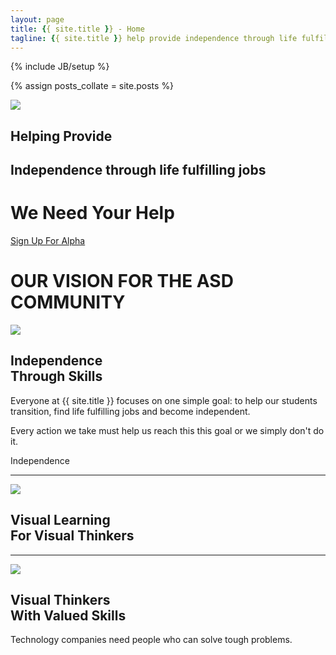 ```yaml
---
layout: page
title: {{ site.title }} - Home
tagline: {{ site.title }} help provide independence through life fulfilling jobs.
---
```

{% include JB/setup %}

{% assign posts_collate = site.posts %}

<div class="featurette cursor-pointer">
  <a class="cursor-pointer" onclick="$('#image-to-show').attr('src','../assets/img/mockup01_1644x1284.png');$('#image-popup').modal({ keyboard: true, show: true, backdrop: true});">
    <img class="featurette-image pull-right popup-image img-polaroid" src="../assets/img/mockup01_524x409.png"></img>
  </a>
  
<!--  <iframe class="featurette-video pull-right" src="http://player.vimeo.com/video/41001941?api=0" width="640" height="360" frameborder="0" webkitAllowFullScreen = "webkitAllowFullScreen" mozallowfullscreen = "mozallowfullscreen" allowFullScreen = "allowFullScreen"> </iframe> -->
  <h2 class="featurette-heading">Helping Provide</h2>
  <h2 class="featurette-heading muted">Independence through life fulfilling jobs</h2>
<!--  <h2 class="featurette-heading muted no-underline"><a href="/technology.html">See Our Vision</a></h2> -->
</div>

<div class="signup-divider pagination-centered">
  <h1>We Need Your Help</h1>
  <a class="btn btn-large btn-success" href="/signup.html">Sign Up For Alpha</a>
</div>

<div class="huge-divider pagination-centered">
  <h1>OUR VISION FOR THE ASD COMMUNITY</h1>
</div>  

<div class="featurette cursor-pointer">
  <a class="cursor-pointer" onclick="$('#image-to-show').attr('src','../assets/img/iPadMockupParts1084x847.png');$('#image-popup').modal({ keyboard: true, show: true, backdrop: true});">
    <img class="featurette-image pull-left popup-image img-polaroid" src="../assets/img/iPadMockupParts524x409.png"></img>
  </a>
  <h2 class="featurette-heading">Independence<br><span class="muted">Through Skills</span></h2>
  <p class="lead">Everyone at {{ site.title }} focuses on one simple goal: to help our students transition, find life fulfilling jobs and become independent.</p>
  <p class="lead">Every action we take must help us reach this this goal or we simply don't do it.</p>
  <p class="lead">Independence </p>
</div>

<hr class="featurette-divider">

<div class="featurette cursor-pointer">
  <a class="cursor-pointer" onclick="$('#image-to-show').attr('src','../assets/img/iPadMockupVision1084x847.png');$('#image-popup').modal({ keyboard: true, show: true, backdrop: true});">
    <img class="featurette-image pull-right popup-image img-polaroid" src="../assets/img/iPadMockupVision524x409.png"></img>
  </a>
  <h2 class="featurette-heading">Visual Learning<br><span class="muted">For Visual Thinkers</span></h2>
  <p class="lead"></p>
</div>

<hr class="featurette-divider">

<div class="featurette cursor-pointer">
  <a class="cursor-pointer" onclick="$('#image-to-show').attr('src','../assets/img/iPadMockupParts1084x847.png');$('#image-popup').modal({ keyboard: true, show: true, backdrop: true});">
    <img class="featurette-image pull-left popup-image img-polaroid" src="../assets/img/iPadMockupParts524x409.png"></img>
  </a>
  <h2 class="featurette-heading">Visual Thinkers<br><span class="muted">With Valued Skills</span></h2>
  <p class="lead">Technology companies need people who can solve tough problems. </p>
</div>

<!--
<div class="featurette">
  <p class="pagination-centered">
    <iframe class="featurette-video" src="http://player.vimeo.com/video/52974956" width="940" height="530" frameborder="0" webkitAllowFullScreen = "webkitAllowFullScreen" mozallowfullscreen = "mozallowfullscreen" allowFullScreen = "allowFullScreen"> </iframe>
  </p>
  <p class="lead">Keep as video example</p>
</div>

-->

